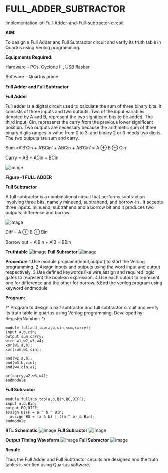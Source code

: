 # FULL_ADDER_SUBTRACTOR

Implementation-of-Full-Adder-and-Full-subtractor-circuit

**AIM:**

To design a Full Adder and Full Subtractor circuit and verify its truth table in Quartus using Verilog programming.

**Equipments Required:**

Hardware – PCs, Cyclone II , USB flasher

Software – Quartus prime

**Full Adder and Full Subtractor**

**Full Adder**

Full adder is a digital circuit used to calculate the sum of three binary bits. It consists of three inputs and two outputs. Two of the input variables, denoted by A and B, represent the two significant bits to be added. The third input, Cin, represents the carry from the previous lower significant position. Two outputs are necessary because the arithmetic sum of three binary digits ranges in value from 0 to 3, and binary 2 or 3 needs two digits. The two outputs are sum and carry.

Sum =A’B’Cin + A’BCin’ + ABCin + AB’Cin’ = A ⊕ B ⊕ Cin 

Carry = AB + ACin + BCin

![image](https://github.com/naavaneetha/FULL_ADDER_SUBTRACTOR/assets/154305477/0f30ba51-5ffb-4198-845f-18e054f675e7)

**Figure -1 FULL ADDER**

**Full Subtractor**

A full subtractor is a combinational circuit that performs subtraction involving three bits, namely minuend, subtrahend, and borrow-in . It accepts three inputs: minuend, subtrahend and a borrow bit and it produces two outputs: difference and borrow.

![image](https://github.com/naavaneetha/FULL_ADDER_SUBTRACTOR/assets/154305477/02b24f51-ab51-4304-9ad6-7b81ffc1ead5)

Diff = A ⊕ B ⊕ Bin 

Borrow out = A'Bin + A'B + BBin

**Truthtable**
![image](https://github.com/SJananisenthilkumar/FULL_ADDER_SUBTRACTOR/assets/144871139/7c333ca4-05d4-4750-b576-001e54053e2d)
**Full Subractor**
![image](https://github.com/SJananisenthilkumar/FULL_ADDER_SUBTRACTOR/assets/144871139/4592159c-bed6-438f-9408-25266fc0d0e2)

**Procedure**
1.Use module projname(input,output) to start the Verilog programming. 
2.Assign inputs and outputs using the word input and output respectively. 
3.Use defined keywords like wire,assign and required logic gates to represent the boolean expression. 
4.Use each output to represent one for difference and the other for borrow. 
5.End the verilog program using keyword endmodule

**Program:**

/* Program to design a half subtractor and full subtractor circuit and verify its truth table in quartus using Verilog programming. Developed by: RegisterNumber:
*/
```
module fulladd_top(a,b,cin,sum,carry);
input a,b,cin;
output sum,carry;
wire w1,w2,w3,w4;       
xor(w1,a,b);
xor(sum,w1,cin);        

and(w2,a,b);
and(w3,b,cin);
and(w4,cin,a);

or(carry,w2,w3,w4);
endmodule
```
**Full Subractor**
```
module fullsub_top(a,b,Bin,BO,DIFF);
input a,b,Bin;
output BO,DIFF;
assign DIFF = a ^ b ^ Bin;
  assign BO = (a & b) | ((a ^ b) & Bin);
endmodule
```
**RTL Schematic**
![image](https://github.com/SJananisenthilkumar/FULL_ADDER_SUBTRACTOR/assets/144871139/c6ef190a-d28d-4e35-8e6f-6e3605e6a7f3)
**Full Subractor**
![image](https://github.com/SJananisenthilkumar/FULL_ADDER_SUBTRACTOR/assets/144871139/c533cceb-3814-483b-8bf6-c839b9085105)

**Output Timing Waveform**
![image](https://github.com/SJananisenthilkumar/FULL_ADDER_SUBTRACTOR/assets/144871139/2eba5cc6-86a6-4bc7-975e-62b1c1925228)
**Full Subractor**
![image](https://github.com/SJananisenthilkumar/FULL_ADDER_SUBTRACTOR/assets/144871139/faf9b50f-9164-4de2-b390-f53fdfe28dd6)

**Result:**

Thus the Full Adder and Full Subtractor circuits are designed and the truth tables is verified using Quartus software.



